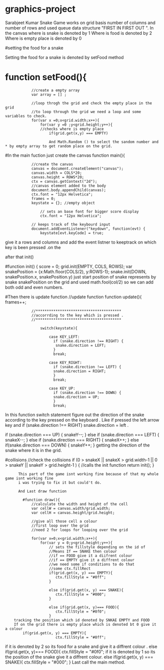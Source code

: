 # graphics-project
Sarabjeet Kumar
Snake Game works on grid basis 
number of columns and number of rows 
and used queue data structure "FIRST IN FIRST OUT ".
In the canvas where is snake is denoted by 1
Where is food is denoted by 2
Where is empty place is denoted by 0

#setting the food for a snake 

Setting the food for a snake is denoted by setFood method 

# function setFood(){
                
                //create a empty array 
                var array = [] ;
                
                //loop throgh the grid and check the empty place in the grid
                //to loop through the grid we need a loop and some variables to check.
                for(var x =0;x<grid.width;x++){
                    for(var y =0 ;y<grid.height;y++){
                    //checks where is empty place 
                        if(grid.get(x,y) === EMPTY)
                        
                        And Math.Random () to select the sandom number and * by empty array to get random place on the grid.
                        
                        
#In the main fuction just create the canvas 
   function main(){
    
                //create the canvas 
                canvas = document.createElement("canvas");
                canvas.width = COLS*20;
                canvas.height = ROWS*20;
                ctx = canvas.getContext("2d");
                //canvas element added to the body
                document.body.appendChild(canvas);
                ctx.font = "12px Helvetica";
                frames = 0;
                keystate = {}; //empty object
                
                	// sets an base font for bigger score display
	                ctx.font = "12px Helvetica";
                
                // keeps track of the keybourd input
                document.addEventListener("keydown", function(evt) {
                    keystate[evt.keyCode] = true;
give it a rows and columns 
and add the event listner to keeptrack on which key is been pressed .on the 

after that init()

 #function init() {
                score = 0;
                grid.init(EMPTY, COLS, ROWS);
                var snakePosition = {x:Math.floor(COLS/2), y:ROWS-1};
                snake.init(DOWN, snakePosition.x, snakePosition.y)
just start position of snake represents by snake snakePosition on the grid and used math.fool(col/2) so 
we can add both odd and even numbers.

#Then there is update function
  //update function 
            function update(){
                frames++;
                
                //***************************************
                //accorrding to the key which is pressed . 
                //***************************************
                
                    switch(keystate){  
                            
                        case KEY_LEFT: 
                          if (snake.direction !== RIGHT) {
                           snake.direction = LEFT;
                          }
                          break;

                        case KEY_RIGHT:
                          if (snake.direction !== LEFT) {
                          snake.direction = RIGHT;
                          }
                          break;

                        case KEY_UP:
                          if (snake.direction !== DOWN) {
                          snake.direction = UP;
                          }
                          break;
In this function switch statement figure out the direction of the snake according to
the key pressed on the keyboard . Like if pressed the left arrow key and 
 if (snake.direction !== RIGHT) 
 snake.direction = left .
 
 if (snake.direction === UP) { 
                        snakeY--;
                    }
                    else if (snake.direction === LEFT) { 
                       snakeX--; 
                    }
                    else if (snake.direction === RIGHT) { 
                       snakeX++; 
                    } 
                    else if(snake.direction === DOWN) { 
                        snakeY++; 
                    }
  getting the direction of the snake where it is in the grid.
  
  
  
#collisions 
//check the collisions 
                    if (0 > snakeX || snakeX > grid.width-1  || 0 > snakeY || snakeY > grid.height-1 ) {
                        //calls the init function
			           return init();
		            }
		            
		  This part of the game isnt working fine because of that my whole game isnt working fine 
		  i was trying to fix it but could't do.
		  
		  And Last draw function
		   
            #function draw(){
                //calculate the width and height of the cell
                var cellW = canvas.width/grid.width;
                var cellH = canvas.height/grid.height;
                
                //give all those cell a colour 
                //first loop over the grid 
                //need 2 for loops for looping over the grid
                
                for(var x=0;x<grid.width;x++){
                    for(var y = 0;y<grid.height;y++){
                        // sets the fillstyle depending on the id of
                        //Means If == SNAKE then colour 
                        //if == FOOD give it a diifrent colour 
                        //if == EMPTY give it a diffrent colour
                        //we need some if conditions to do that 
                        //some ctx.fillRect
                        if(grid.get(x, y) === EMPTY){
                           ctx.fillStyle = "#0ff"; 
                        }
		                
                        else if(grid.get(x, y) === SNAKE){
                           ctx.fillStyle = "#000"; 
                        }
		
                        else if(grid.get(x, y)=== FOOD){
                           ctx.fillStyle = "#0f0"; 
                        }
		tracking the position which id denoted by SNKAE EMPTY and FOOD 
		If on the grid there is empty place which is denoted bt 0 give it a colour 
		    if(grid.get(x, y) === EMPTY){
                           ctx.fillStyle = "#0ff"; 
                           
  if it is denoted by 2 so its food for a snake and give it a diffrent colour .
  else if(grid.get(x, y)=== FOOD){
                           ctx.fillStyle = "#0f0"; 
  if it is denoted by 1 so its the position of the snake give it a diffrent colour.
else if(grid.get(x, y) === SNAKE){
                           ctx.fillStyle = "#000"; 
                        }
Last call the main method.
  
